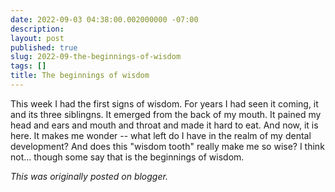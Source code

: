 ```yaml
---
date: 2022-09-03 04:38:00.002000000 -07:00
description:
layout: post
published: true
slug: 2022-09-the-beginnings-of-wisdom
tags: []
title: The beginnings of wisdom
---
```

This week I had the first signs of wisdom. For years I had seen it coming, it and its three siblingns. It emerged from the back of my mouth. It pained my head and ears and mouth and throat and made it hard to eat. And now, it is here. It makes me wonder -- what left do I have in the realm of my dental development? And does this "wisdom tooth" really make me so wise? I think not... though some say that is the beginnings of wisdom.  

*This was originally posted on blogger.*
